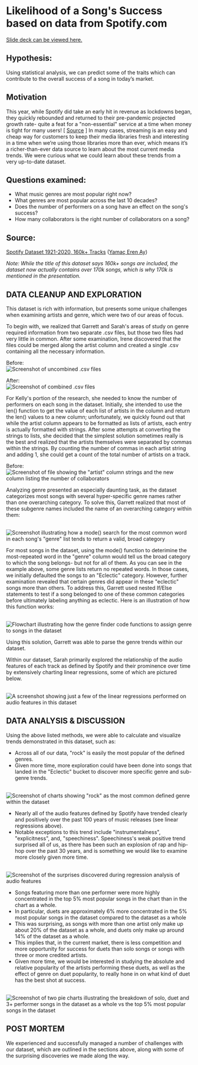 # **Likelihood of a Song's Success based on data from Spotify.com**

[Slide deck can be viewed here.](https://docs.google.com/presentation/d/1lfFaDlzlLJSnwwdW48frCWP-94sbd6hQf_a-5uC0Dzk/edit#slide=id.p)

## **Hypothesis:**
Using statistical analysis, we can predict some of the traits which can contribute to the overall success of a song in today’s market.

## **Motivation**
This year, while Spotify did take an early hit in revenue as lockdowns began, they quickly rebounded and returned to their pre-pandemic projected growth rate- quite a feat for a "non-essential" service at a time when money is tight for many users! [ [Source](https://variety.com/2020/digital/news/spotify-q1-2020-gains-6-million-subscribers-coronavirus-1234592814/) ] In many cases, streaming is an easy and cheap way for customers to keep their media libraries fresh and interesting in a time when we’re using those libraries more than ever, which means it’s a richer-than-ever data source to learn about the most current media trends. We were curious what we could learn about these trends from a very up-to-date dataset.

## **Questions examined:**
- What music genres are most popular right now?
- What genres are most popular across the last 10 decades?
- Does the number of performers on a song have an effect on the song's success?
- How many collaborators is the right number of collaborators on a song?

## **Source:**
[Spotify Dataset 1921-2020, 160k+ Tracks](https://www.kaggle.com/yamaerenay/spotify-dataset-19212020-160k-tracks?select=data.csv) ([Yamaç Eren Ay](https://www.kaggle.com/yamaerenay)) 

*Note: While the title of this dataset says 160k+ songs are included, the dataset now actually contains over 170k songs, which is why 170k is mentioned in the presentation.*

## **DATA CLEANUP AND EXPLORATION**

This dataset is rich with information, but presents some unique challenges when examining artists and genre, which were two of our areas of focus.

To begin with, we realized that Garrett and Sarah's areas of study on genre required information from two separate .csv files, but those two files had very little in common. After some examination, Irene discovered that the files could be merged along the artist column and created a single .csv containing all the necessary information.

Before:
<br/> ![Screenshot of uncombined .csv files](/Resources/README_images/combine_csv_files.png)

After:
<br/> ![Screenshot of combined .csv files](/Resources/README_images/combine_csv_files2.png)

For Kelly's portion of the research, she needed to know the number of performers on each song in the dataset. Initially, she intended to use the len() function to get the value of each list of artists in the column and return the len() values to a new column; unfortunately, we quickly found out that while the artist column appears to be formatted as lists of artists, each entry is actually formatted with strings. After some attempts at converting the strings to lists, she decided that the simplest solution sometimes really is the best and realized that the artists themselves were separated by commas within the strings. By counting the number of commas in each artist string and adding 1, she could get a count of the total number of artists on a track.

Before:
<br/> ![Screenshot of file showing the "artist" column strings and the new column listing the number of collaborators](/Resources/README_images/collab_count.png)

Analyzing genre presented an especially daunting task, as the dataset categorizes most songs with several hyper-specific genre names rather than one overarching category. To solve this, Garrett realized that most of these subgenre names included the name of an overarching category within them:

<br/> ![Screenshot illustrating how a mode() search for the most common word in each song's "genre" list tends to return a valid, broad category](/Resources/README_images/genre_finder_explainer.png)

For most songs in the dataset, using the mode() function to deterimine the most-repeated word in the "genre" column would tell us the broad category to which the song belongs- but not for all of them. As you can see in the example above, some genre lists return no repeated words. In those cases, we initially defaulted the songs to an "Eclectic" category. However, further examination revealed that certain genres did appear in these "eclectic" songs more than others. To address this, Garrett used nested If/Else statements to test if a song belonged to one of these common categories before ultimately labeling anything as eclectic. Here is an illustration of how this function works:

<br/> ![Flowchart illustrating how the genre finder code functions to assign genre to songs in the dataset](/Resources/README_images/genre_function_flowchart.png)

Using this solution, Garrett was able to parse the genre trends within our dataset.

Within our dataset, Sarah primarily explored the relationship of the audio features of each track as defined by Spotify and their prominence over time by extensively charting linear regressions, some of which are pictured below.

<br/> ![A screenshot showing just a few of the linear regressions performed on audio features in this dataset](/Resources/README_images/linregress_examples.png)

## **DATA ANALYSIS & DISCUSSION**

Using the above listed methods, we were able to calculate and visualize trends demonstrated in this dataset, such as:

* Across all of our data, "rock" is easily the most popular of the defined genres.
* Given more time, more exploration could have been done into songs that landed in the "Eclectic" bucket to discover more specific genre and sub-genre trends.

<br/> ![Screenshot of charts showing "rock" as the most common defined genre within the dataset](/Resources/README_images/genre_trends.png)

* Nearly all of the audio features defined by Spotify have trended clearly and positively over the past 100 years of music releases (see linear regressions above).
* Notable exceptions to this trend include "instrumentalness", "explicitness", and, "speechiness". Speechiness's weak positive trend surprised all of us, as there has been such an explosion of rap and hip-hop over the past 30 years, and is something we would like to examine more closely given more time.

<br/> ![Screenshot of the surprises discovered during regression analysis of audio features](/Resources/README_images/audio_feature_surprises.png)

* Songs featuring more than one performer were more highly concentrated in the top 5% most popular songs in the chart than in the chart as a whole.
* In particular, duets are approximately 6% more concentrated in the 5% most popular songs in the dataset compared to the dataset as a whole
* This was surprising, as songs with more than one artist only make up about 20% of the dataset as a whole, and duets only make up around 14% of the dataset as a whole.
* This implies that, in the current market, there is less competition and more opportunity for success for duets than solo songs or songs with three or more credited artists.
* Given more time, we would be interested in studying the absolute and relative popularity of the artists performing these duets, as well as the effect of genre on duet popularity, to really hone in on what kind of duet has the best shot at success.

<br/> ![Screenshot of two pie charts illustrating the breakdown of solo, duet and 3+ performer songs in the dataset as a whole vs the top 5% most popular songs in the dataset](/Resources/README_images/collab_percentages.png)

## **POST MORTEM**
We experienced and successfully managed a number of challenges with our dataset, which are outlined in the sections above, along with some of the surprising discoveries we made along the way.